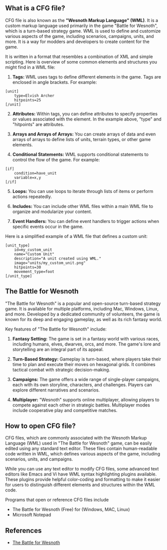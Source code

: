 ## What is a CFG file?

CFG file is also known as the **"Wesnoth Markup Language" (WML)**. It is a custom markup language used primarily in the game "Battle for Wesnoth", which is a turn-based strategy game. WML is used to define and customize various aspects of the game, including scenarios, campaigns, units, and more. It is a way for modders and developers to create content for the game.

It is written in a format that resembles a combination of XML and simple scripting. Here is overview of some common elements and structures you might find in a WML file:

1.  **Tags:** WML uses tags to define different elements in the game. Tags are enclosed in angle brackets. For example:

```
[unit]
    type=Elvish Archer
    hitpoints=25
[/unit]
```
    
2.  **Attributes:** Within tags, you can define attributes to specify properties or values associated with the element. In the example above, "type" and "hitpoints" are attributes.
    
3.  **Arrays and Arrays of Arrays:** You can create arrays of data and even arrays of arrays to define lists of units, terrain types, or other game elements.
    
4.  **Conditional Statements:** WML supports conditional statements to control the flow of the game. For example:

```
[if]
    condition=have_unit
    variable=x,y
[/if]
```
    
5.  **Loops:** You can use loops to iterate through lists of items or perform actions repeatedly.
    
6.  **Includes:** You can include other WML files within a main WML file to organize and modularize your content.
    
7.  **Event Handlers:** You can define event handlers to trigger actions when specific events occur in the game.
    

Here is a simplified example of a WML file that defines a custom unit:

```
[unit_type]
    id=my_custom_unit
    name="Custom Unit"
    description="A unit created using WML."
    image="units/my_custom_unit.png"
    hitpoints=30
    movement_type=foot
[/unit_type]
```

## The Battle for Wesnoth

"The Battle for Wesnoth" is a popular and open-source turn-based strategy game. It is available for multiple platforms, including Mac, Windows, Linux, and more. Developed by a dedicated community of volunteers, the game is known for its deep and engaging gameplay, as well as its rich fantasy world.

Key features of "The Battle for Wesnoth" include:

1.  **Fantasy Setting:** The game is set in a fantasy world with various races, including humans, elves, dwarves, orcs, and more. The game's lore and storytelling are an integral part of its appeal.
    
2.  **Turn-Based Strategy:** Gameplay is turn-based, where players take their time to plan and execute their moves on hexagonal grids. It combines tactical combat with strategic decision-making.
    
3.  **Campaigns:** The game offers a wide range of single-player campaigns, each with its own storyline, characters, and challenges. Players can explore different narratives and scenarios.
    
4.  **Multiplayer:** "Wesnoth" supports online multiplayer, allowing players to compete against each other in strategic battles. Multiplayer modes include cooperative play and competitive matches.

## How to open CFG file?

CFG files, which are commonly associated with the Wesnoth Markup Language (WML) used in "The Battle for Wesnoth" game, can be easily edited using any standard text editor. These files contain human-readable code written in WML, which defines various aspects of the game, including scenarios, units, and campaigns.

While you can use any text editor to modify CFG files, some advanced text editors like Emacs and Vi have WML syntax highlighting plugins available. These plugins provide helpful color-coding and formatting to make it easier for users to distinguish different elements and structures within the WML code. 

Programs that open or reference CFG files include

- The Battle for Wesnoth (Free) for (Windows, MAC, Linux)
- Microsoft Notepad

## References
* [The Battle for Wesnoth](https://en.wikipedia.org/wiki/The_Battle_for_Wesnoth)

